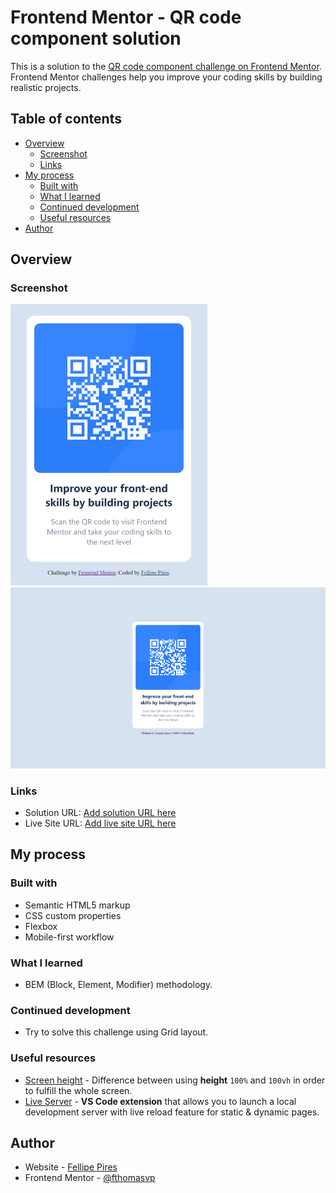# Frontend Mentor - QR code component solution

This is a solution to the [QR code component challenge on Frontend Mentor](https://www.frontendmentor.io/challenges/qr-code-component-iux_sIO_H). Frontend Mentor challenges help you improve your coding skills by building realistic projects.

## Table of contents

- [Overview](#overview)
  - [Screenshot](#screenshot)
  - [Links](#links)
- [My process](#my-process)
  - [Built with](#built-with)
  - [What I learned](#what-i-learned)
  - [Continued development](#continued-development)
  - [Useful resources](#useful-resources)
- [Author](#author)

## Overview

### Screenshot

![Mobile solution.](./screenshots/qr-code-component-mobile.png)
![Desktop solution](./screenshots/qr-code-component-desktop.png)

### Links

- Solution URL: [Add solution URL here](https://your-solution-url.com)
- Live Site URL: [Add live site URL here](https://your-live-site-url.com)

## My process

### Built with

- Semantic HTML5 markup
- CSS custom properties
- Flexbox
- Mobile-first workflow

### What I learned

- BEM (Block, Element, Modifier) methodology.

### Continued development

- Try to solve this challenge using Grid layout.

### Useful resources

- [Screen height](https://stackoverflow.com/questions/27612931/styling-html-and-body-selector-to-height-100-vs-using-100vh) - Difference between using **height** `100%` and `100vh` in order to fulfill the whole screen.
- [Live Server](https://marketplace.visualstudio.com/items?itemName=ritwickdey.LiveServer) - **VS Code extension** that allows you to launch a local development server with live reload feature for static & dynamic pages.

## Author

- Website - [Fellipe Pires](https://fthomasvp.github.io/)
- Frontend Mentor - [@fthomasvp](https://www.frontendmentor.io/profile/fthomasvp)
